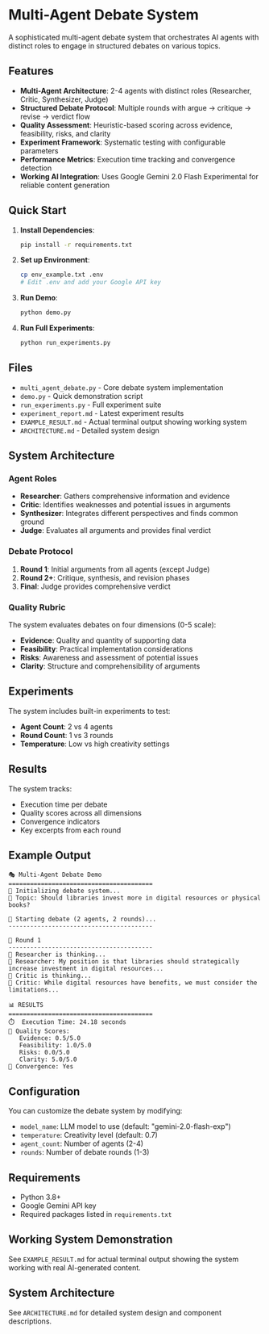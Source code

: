 # Multi-Agent Debate System

A sophisticated multi-agent debate system that orchestrates AI agents with distinct roles to engage in structured debates on various topics.

## Features

- **Multi-Agent Architecture**: 2-4 agents with distinct roles (Researcher, Critic, Synthesizer, Judge)
- **Structured Debate Protocol**: Multiple rounds with argue → critique → revise → verdict flow
- **Quality Assessment**: Heuristic-based scoring across evidence, feasibility, risks, and clarity
- **Experiment Framework**: Systematic testing with configurable parameters
- **Performance Metrics**: Execution time tracking and convergence detection
- **Working AI Integration**: Uses Google Gemini 2.0 Flash Experimental for reliable content generation

## Quick Start

1. **Install Dependencies**:
   ```bash
   pip install -r requirements.txt
   ```

2. **Set up Environment**:
   ```bash
   cp env_example.txt .env
   # Edit .env and add your Google API key
   ```

3. **Run Demo**:
   ```bash
   python demo.py
   ```

4. **Run Full Experiments**:
   ```bash
   python run_experiments.py
   ```

## Files

- `multi_agent_debate.py` - Core debate system implementation
- `demo.py` - Quick demonstration script
- `run_experiments.py` - Full experiment suite
- `experiment_report.md` - Latest experiment results
- `EXAMPLE_RESULT.md` - Actual terminal output showing working system
- `ARCHITECTURE.md` - Detailed system design

## System Architecture

### Agent Roles

- **Researcher**: Gathers comprehensive information and evidence
- **Critic**: Identifies weaknesses and potential issues in arguments  
- **Synthesizer**: Integrates different perspectives and finds common ground
- **Judge**: Evaluates all arguments and provides final verdict

### Debate Protocol

1. **Round 1**: Initial arguments from all agents (except Judge)
2. **Round 2+**: Critique, synthesis, and revision phases
3. **Final**: Judge provides comprehensive verdict

### Quality Rubric

The system evaluates debates on four dimensions (0-5 scale):
- **Evidence**: Quality and quantity of supporting data
- **Feasibility**: Practical implementation considerations
- **Risks**: Awareness and assessment of potential issues
- **Clarity**: Structure and comprehensibility of arguments

## Experiments

The system includes built-in experiments to test:

- **Agent Count**: 2 vs 4 agents
- **Round Count**: 1 vs 3 rounds
- **Temperature**: Low vs high creativity settings

## Results

The system tracks:
- Execution time per debate
- Quality scores across all dimensions
- Convergence indicators
- Key excerpts from each round

## Example Output

```
🎭 Multi-Agent Debate Demo
========================================
🤖 Initializing debate system...
📝 Topic: Should libraries invest more in digital resources or physical books?

🚀 Starting debate (2 agents, 2 rounds)...
----------------------------------------

🔄 Round 1
----------------------------------------
🤖 Researcher is thinking...
📝 Researcher: My position is that libraries should strategically increase investment in digital resources...
🤖 Critic is thinking...
📝 Critic: While digital resources have benefits, we must consider the limitations...

📊 RESULTS
========================================
⏱️  Execution Time: 24.18 seconds
🎯 Quality Scores:
   Evidence: 0.5/5.0
   Feasibility: 1.0/5.0
   Risks: 0.0/5.0
   Clarity: 5.0/5.0
🤝 Convergence: Yes
```

## Configuration

You can customize the debate system by modifying:

- `model_name`: LLM model to use (default: "gemini-2.0-flash-exp")
- `temperature`: Creativity level (default: 0.7)
- `agent_count`: Number of agents (2-4)
- `rounds`: Number of debate rounds (1-3)

## Requirements

- Python 3.8+
- Google Gemini API key
- Required packages listed in `requirements.txt`

## Working System Demonstration

See `EXAMPLE_RESULT.md` for actual terminal output showing the system working with real AI-generated content.

## System Architecture

See `ARCHITECTURE.md` for detailed system design and component descriptions.